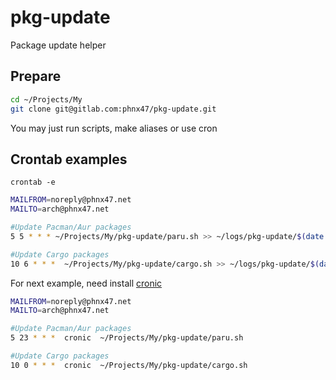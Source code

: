 # pkg-update

Package update helper

## Prepare

```sh
cd ~/Projects/My
git clone git@gitlab.com:phnx47/pkg-update.git
```

You may just run scripts, make aliases or use cron

## Crontab examples

`crontab -e`

```sh
MAILFROM=noreply@phnx47.net
MAILTO=arch@phnx47.net

#Update Pacman/Aur packages
5 5 * * * ~/Projects/My/pkg-update/paru.sh >> ~/logs/pkg-update/$(date +"\%d-\%m-\%Y")-paru.log

#Update Cargo packages
10 6 * * *  ~/Projects/My/pkg-update/cargo.sh >> ~/logs/pkg-update/$(date +"\%d-\%m-\%Y")-cargo.log
```

For next example, need install [cronic](https://habilis.net/cronic/)

```sh
MAILFROM=noreply@phnx47.net
MAILTO=arch@phnx47.net

#Update Pacman/Aur packages
5 23 * * *  cronic  ~/Projects/My/pkg-update/paru.sh

#Update Cargo packages
10 0 * * *  cronic  ~/Projects/My/pkg-update/cargo.sh
```
